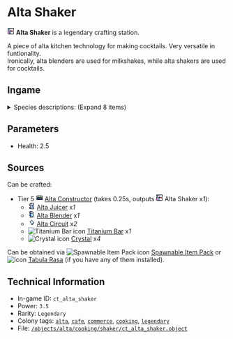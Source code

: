 # Alta Shaker

<img src="https://raw.githubusercontent.com/Ceterai/Enternia/main/objects/alta/cooking/shaker/icon.png" alt="Alta Shaker icon" loading="lazy" width="auto" height="16px"/> **Alta Shaker** is a legendary crafting station.

A piece of alta kitchen technology for making cocktails. Very versatile in funtionality.  
Ironically, alta blenders are used for milkshakes, while alta shakers are used for cocktails.

## Ingame

<details markdown="1"><summary>Species descriptions: (Expand 8 items)</summary>

- Alta: A set of familiar tools for making refreshing cocktails.
- Apex: This machine produces different refreshing liquids.
- Avian: I like the smell of this.
- Floran: A cold drinksss machine.
- Glitch: Neutral. A cocktail machine.
- Human: Some tasty cocktails can be made here.
- Hylotl: An interesting toolset, presumably for making cocktails.
- Novakid: Don't mind if I do!

</details>

## Parameters

- Health: 2.5

## Sources

Can be crafted:

- Tier 5 ![ ](https://raw.githubusercontent.com/Ceterai/Enternia/main/objects/alta/crafting/constructor/icon5.png) [Alta Constructor](https://ceterai.github.io/MyEnternia/Wiki/AltaConstructor) (takes 0.25s, outputs <img src="https://raw.githubusercontent.com/Ceterai/Enternia/main/objects/alta/cooking/shaker/icon.png" alt="Alta Shaker icon" loading="lazy" width="auto" height="16px"/> Alta Shaker x*1*):
  - <img src="https://raw.githubusercontent.com/Ceterai/Enternia/main/objects/alta/cooking/juicer/icon.png" alt="Alta Juicer icon" loading="lazy" width="auto" height="16px"/> [Alta Juicer](https://ceterai.github.io/MyEnternia/Wiki/AltaJuicer) x*1*
  - <img src="https://raw.githubusercontent.com/Ceterai/Enternia/main/objects/alta/cooking/blender/icon.png" alt="Alta Blender icon" loading="lazy" width="auto" height="16px"/> [Alta Blender](https://ceterai.github.io/MyEnternia/Wiki/AltaBlender) x*1*
  - <img src="https://raw.githubusercontent.com/Ceterai/Enternia/main/objects/alta/wired/circuit/icon.png" alt="Alta Circuit icon" loading="lazy" width="auto" height="16px"/> [Alta Circuit](https://ceterai.github.io/MyEnternia/Wiki/AltaCircuit) x*2*
  - <img src="https://starbounder.org/mediawiki/images/9/94/Titanium_Bar.png" alt="Titanium Bar icon" loading="lazy" width="14px" height="13px"/> [Titanium Bar](https://starbounder.org/Titanium_Bar) x*1*
  - <img src="https://starbounder.org/mediawiki/images/3/31/Crystal.png" alt="Crystal icon" loading="lazy" width="12px" height="16px"/> [Crystal](https://starbounder.org/Crystal) x*4*

Can be obtained via <img src="https://raw.githubusercontent.com/Silverfeelin/Starbound-SpawnableItemPack/master/interface/sip/iconSmall.png" alt="Spawnable Item Pack icon" width="18" height="14"/> [Spawnable Item Pack](https://steamcommunity.com/sharedfiles/filedetails/?id=733665104) or <img src="https://steamuserimages-a.akamaihd.net/ugc/263843960696222713/3EC9A7C005541F7D577EBCB8C5736B4EFC9973D6/" alt="icon" width="8" height="12"/> [Tabula Rasa](https://community.playstarbound.com/resources/the-tabula-rasa.3222/) (if you have any of them installed).

## Technical Information

- In-game ID: `ct_alta_shaker`
- Power: `3.5`
- Rarity: `Legendary`
- Colony tags: [`alta`](https://ceterai.github.io/MyEnternia/Wiki/Tags/Alta), [`cafe`](https://ceterai.github.io/MyEnternia/Wiki/Tags/Cafe), [`commerce`](https://ceterai.github.io/MyEnternia/Wiki/Tags/Commerce), [`cooking`](https://ceterai.github.io/MyEnternia/Wiki/Tags/Cooking), [`legendary`](https://ceterai.github.io/MyEnternia/Wiki/Tags/Legendary)
- File: [`/objects/alta/cooking/shaker/ct_alta_shaker.object`](https://github.com/Ceterai/Enternia/blob/main/objects/alta/cooking/shaker/ct_alta_shaker.object)
